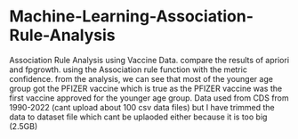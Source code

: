 # Machine-Learning-Association-Rule-Analysis
Association Rule Analysis using Vaccine Data. compare the results of apriori and fpgrowth. using the Association rule function with the metric confidence. from the analysis, we can see that most of the younger age group got the PFIZER vaccine which is true as the PFIZER vaccine was the first vaccine approved for the younger age group.
 Data used from CDS from 1990-2022 (cant upload about 100 csv data files) but I have trimmed the data to dataset file which cant be uplaoded either because it is too big (2.5GB)
